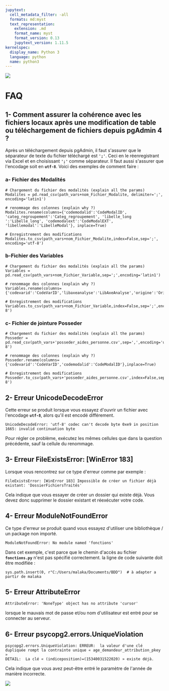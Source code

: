 ```yaml
---
jupytext:
  cell_metadata_filter: -all
  formats: md:myst
  text_representation:
    extension: .md
    format_name: myst
    format_version: 0.13
    jupytext_version: 1.11.5
kernelspec:
  display_name: Python 3
  language: python
  name: python3
---
```

![](Bandeau_seul_ODH.png)

# FAQ

## 1- Comment assurer la cohérence avec les fichiers locaux après une modification de table ou téléchargement de fichiers depuis pgAdmin 4 ?

Après un téléchargement depuis pgAdmin, il faut s'assurer que le séparateur de texte du fichier téléchargé est **`';'`**. Ceci en le réenregistrant via Excel et en choisissant  **`';'`** comme séparateur. Il faut aussi s'assurer que l'encodage soit en **`utf-8`**.
    Voici des exemples de comment faire :

### a- Fichier des Modalités
```{code-cell}
# Chargement du fichier des modalités (explain all the params)
Modalites = pd.read_csv(path_vars+nom_Fichier_Modalite, delimiter=';', encoding='latin1')
```


```{code-cell}
# renommage des colonnes (explain why ?)
Modalites.rename(columns={'codemodalid':'CodeModalID', 'categ_regroupement':'Categ_regroupement', 'libelle_long	':'Libelle_long', 'codemodalext':'CodeModalEXT', 'libellemodal':'LibelleModal'}, inplace=True)
```


```{code-cell}
# Enregistrement des modifications
Modalites.to_csv(path_vars+nom_Fichier_Modalite,index=False,sep=';', encoding='utf-8')
```
### b-Fichier des Variables
```{code-cell}
# Chargement du fichier des modalités (explain all the params)
Variables = pd.read_csv(path_vars+nom_Fichier_Variable,sep=';',encoding='latin1')
```


```{code-cell}
# renommage des colonnes (explain why ?)
Variables.rename(columns={'codevarid':'CodeVarID','libaxeanalyse':'LibAxeAnalyse','origine':'Origine','codevarext':'CodeVarEXT'},inplace=True)
```


```{code-cell}
# Enregistrement des modifications
Variables.to_csv(path_vars+nom_Fichier_Variable,index=False,sep=';',encoding='utf-8')
```

### c- Fichier de jointure Posseder
```{code-cell}
# Chargement du fichier des modalités (explain all the params)
Posseder = pd.read_csv(path_vars+'posseder_aides_personne.csv',sep=',',encoding='utf-8')
```


```{code-cell}
# renommage des colonnes (explain why ?)
Posseder.rename(columns={'codevarid':'CodeVarID','codemodalid':'CodeModalID'},inplace=True)
```


```{code-cell}
# Enregistrement des modifications
Posseder.to_csv(path_vars+'posseder_aides_personne.csv',index=False,sep=';',encoding='utf-8')
```
## 2- Erreur UnicodeDecodeError
Cette erreur se produit lorsque vous essayez d'ouvrir un fichier avec l'encodage **`utf-8`**, alors qu'il est encodé différement.
```{code-cell}
UnicodeDecodeError: 'utf-8' codec can't decode byte 0xe9 in position 1665: invalid continuation byte
```
Pour régler ce problème, exécutez les mêmes cellules que dans la question précédente, sauf la cellule du renommage.


## 3- Erreur FileExistsError: [WinError 183] 
Lorsque vous rencontrez sur ce type d'erreur comme par exemple :

```{code-cell}
FileExistsError: [WinError 183] Impossible de créer un fichier déjà existant: 'DossierFichiersTraités'
```
Cela indique que vous essayer de créer un dossier qui existe déjà. Vous devez donc supprimer le dossier existant et réexécuter votre code.


## 4- Erreur ModuleNotFoundError 
Ce type d'erreur se produit quand vous essayez d'utiliser une bibliothèque / un package non importé.

```{code-cell}
ModuleNotFoundError: No module named 'fonctions'
```
Dans cet exemple, c'est parce que le chemin d'accès au fichier **`fonctions.py`** n'est pas spécifié correctement. la ligne de code suivante doit être modifiée :

```{code-cell}
sys.path.insert(0, r"C:/Users/malaka/Documents/BDD")  # à adapter a partir de malaka
```


## 5- Erreur AttributeError

```{code-cell}
AttributeError: 'NoneType' object has no attribute 'cursor'
```
lorsque le mauvais mot de passe et/ou  nom d'utilisateur est entré pour se connecter au serveur.


## 6- Erreur psycopg2.errors.UniqueViolation

```{code-cell}
psycopg2.errors.UniqueViolation: ERREUR:  la valeur d'une clé dupliquée rompt la contrainte unique « age_demandeur_attribution_pkey »
DETAIL:  La clé « (indiceposition)=(15340031522020) » existe déjà.
```
Cela indique que vous avez peut-être entré le paramètre de l'année de manière incorrecte.

![](logo_bandeau.jpg)

